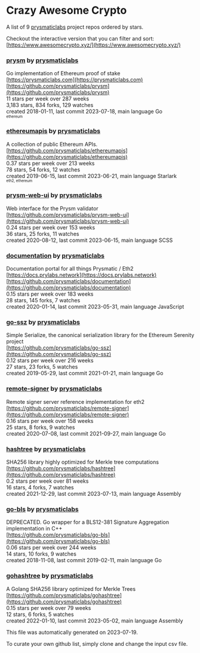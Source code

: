 # Crazy Awesome Crypto
A list of 9 [prysmaticlabs](https://github.com/prysmaticlabs) project repos ordered by stars.  

Checkout the interactive version that you can filter and sort: 
[https://www.awesomecrypto.xyz/](https://www.awesomecrypto.xyz/)  


### [prysm](https://github.com/prysmaticlabs/prysm) by [prysmaticlabs](https://github.com/prysmaticlabs)  
Go implementation of Ethereum proof of stake  
[https://prysmaticlabs.com](https://prysmaticlabs.com)  
[https://github.com/prysmaticlabs/prysm](https://github.com/prysmaticlabs/prysm)  
11 stars per week over 287 weeks  
3,183 stars, 834 forks, 129 watches  
created 2018-01-11, last commit 2023-07-18, main language Go  
<sub><sup>ethereum</sup></sub>


### [ethereumapis](https://github.com/prysmaticlabs/ethereumapis) by [prysmaticlabs](https://github.com/prysmaticlabs)  
A collection of public Ethereum APIs.  
[https://github.com/prysmaticlabs/ethereumapis](https://github.com/prysmaticlabs/ethereumapis)  
0.37 stars per week over 213 weeks  
78 stars, 54 forks, 12 watches  
created 2019-06-15, last commit 2023-06-21, main language Starlark  
<sub><sup>eth2, ethereum</sup></sub>


### [prysm-web-ui](https://github.com/prysmaticlabs/prysm-web-ui) by [prysmaticlabs](https://github.com/prysmaticlabs)  
Web interface for the Prysm validator  
[https://github.com/prysmaticlabs/prysm-web-ui](https://github.com/prysmaticlabs/prysm-web-ui)  
0.24 stars per week over 153 weeks  
36 stars, 25 forks, 11 watches  
created 2020-08-12, last commit 2023-06-15, main language SCSS  


### [documentation](https://github.com/prysmaticlabs/documentation) by [prysmaticlabs](https://github.com/prysmaticlabs)  
Documentation portal for all things Prysmatic / Eth2  
[https://docs.prylabs.network](https://docs.prylabs.network)  
[https://github.com/prysmaticlabs/documentation](https://github.com/prysmaticlabs/documentation)  
0.15 stars per week over 183 weeks  
28 stars, 145 forks, 7 watches  
created 2020-01-14, last commit 2023-05-31, main language JavaScript  


### [go-ssz](https://github.com/prysmaticlabs/go-ssz) by [prysmaticlabs](https://github.com/prysmaticlabs)  
Simple Serialize, the canonical serialization library for the Ethereum Serenity project  
[https://github.com/prysmaticlabs/go-ssz](https://github.com/prysmaticlabs/go-ssz)  
0.12 stars per week over 216 weeks  
27 stars, 23 forks, 5 watches  
created 2019-05-29, last commit 2021-01-21, main language Go  


### [remote-signer](https://github.com/prysmaticlabs/remote-signer) by [prysmaticlabs](https://github.com/prysmaticlabs)  
Remote signer server reference implementation for eth2  
[https://github.com/prysmaticlabs/remote-signer](https://github.com/prysmaticlabs/remote-signer)  
0.16 stars per week over 158 weeks  
25 stars, 8 forks, 9 watches  
created 2020-07-08, last commit 2021-09-27, main language Go  


### [hashtree](https://github.com/prysmaticlabs/hashtree) by [prysmaticlabs](https://github.com/prysmaticlabs)  
SHA256 library highly optimized for Merkle tree computations  
[https://github.com/prysmaticlabs/hashtree](https://github.com/prysmaticlabs/hashtree)  
0.2 stars per week over 81 weeks  
16 stars, 4 forks, 7 watches  
created 2021-12-29, last commit 2023-07-13, main language Assembly  


### [go-bls](https://github.com/prysmaticlabs/go-bls) by [prysmaticlabs](https://github.com/prysmaticlabs)  
DEPRECATED. Go wrapper for a BLS12-381 Signature Aggregation implementation in C++  
[https://github.com/prysmaticlabs/go-bls](https://github.com/prysmaticlabs/go-bls)  
0.06 stars per week over 244 weeks  
14 stars, 10 forks, 9 watches  
created 2018-11-08, last commit 2019-02-11, main language Go  


### [gohashtree](https://github.com/prysmaticlabs/gohashtree) by [prysmaticlabs](https://github.com/prysmaticlabs)  
A Golang  SHA256 library optimized for Merkle Trees  
[https://github.com/prysmaticlabs/gohashtree](https://github.com/prysmaticlabs/gohashtree)  
0.15 stars per week over 79 weeks  
12 stars, 6 forks, 5 watches  
created 2022-01-10, last commit 2023-05-02, main language Assembly  


This file was automatically generated on 2023-07-19.  

To curate your own github list, simply clone and change the input csv file.  